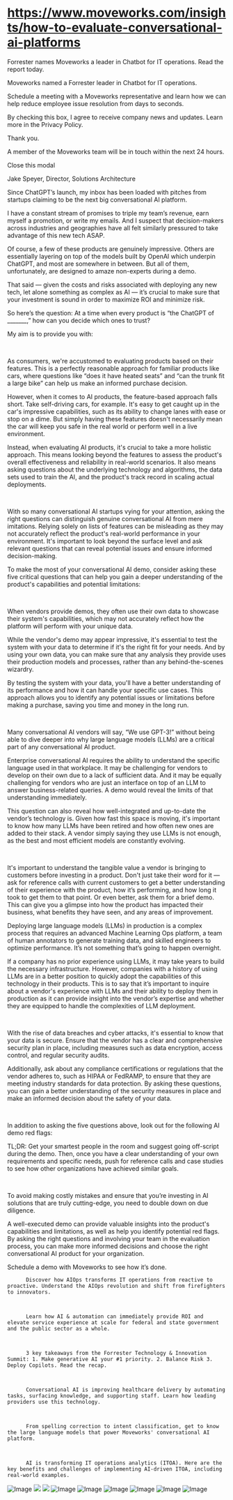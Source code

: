 # https://www.moveworks.com/insights/how-to-evaluate-conversational-ai-platforms

Forrester names Moveworks a leader in Chatbot for IT operations. Read the report today.

Moveworks named a Forrester leader in Chatbot for IT operations. 

Schedule a meeting with a Moveworks representative and learn how we can help reduce employee issue resolution from days to seconds.

By checking this box, I agree to receive company news and updates. Learn more in the Privacy Policy.

Thank you.

A member of the Moveworks team will be in touch within the next 24 hours.



  Close this modal
  



Jake Speyer, Director, Solutions Architecture


Since ChatGPT’s launch, my inbox has been loaded with pitches from startups claiming to be the next big conversational AI platform. 

I have a constant stream of promises to triple my team’s revenue, earn myself a promotion, or write my emails. And I suspect that decision-makers across industries and geographies have all felt similarly pressured to take advantage of this new tech ASAP. 

Of course, a few of these products are genuinely impressive. Others are essentially layering on top of the models built by OpenAI which underpin ChatGPT, and most are somewhere in between. But all of them, unfortunately, are designed to amaze non-experts during a demo.

That said — given the costs and risks associated with deploying any new tech, let alone something as complex as AI — it’s crucial to make sure that your investment is sound in order to maximize ROI and minimize risk. 

So here’s the question: At a time when every product is “the ChatGPT of _______,” how can you decide which ones to trust? 

My aim is to provide you with:

 

As consumers, we're accustomed to evaluating products based on their features. This is a perfectly reasonable approach for familiar products like cars, where questions like “does it have heated seats” and “can the trunk fit a large bike” can help us make an informed purchase decision.

However, when it comes to AI products, the feature-based approach falls short. Take self-driving cars, for example. It's easy to get caught up in the car's impressive capabilities, such as its ability to change lanes with ease or stop on a dime. But simply having these features doesn't necessarily mean the car will keep you safe in the real world or perform well in a live environment.

Instead, when evaluating AI products, it's crucial to take a more holistic approach. This means looking beyond the features to assess the product's overall effectiveness and reliability in real-world scenarios. It also means asking questions about the underlying technology and algorithms, the data sets used to train the AI, and the product's track record in scaling actual deployments.

 

With so many conversational AI startups vying for your attention, asking the right questions can distinguish genuine conversational AI from mere imitations. Relying solely on lists of features can be misleading as they may not accurately reflect the product's real-world performance in your environment. It's important to look beyond the surface level and ask relevant questions that can reveal potential issues and ensure informed decision-making.

To make the most of your conversational AI demo, consider asking these five critical questions that can help you gain a deeper understanding of the product's capabilities and potential limitations:

 

When vendors provide demos, they often use their own data to showcase their system's capabilities, which may not accurately reflect how the platform will perform with your unique data. 

While the vendor's demo may appear impressive, it's essential to test the system with your data to determine if it's the right fit for your needs. And by using your own data, you can make sure that any analysis they provide uses their production models and processes, rather than any behind-the-scenes wizardry.

By testing the system with your data, you'll have a better understanding of its performance and how it can handle your specific use cases. This approach allows you to identify any potential issues or limitations before making a purchase, saving you time and money in the long run.

 

Many conversational AI vendors will say, “We use GPT-3!” without being able to dive deeper into why large language models (LLMs) are a critical part of any conversational AI product. 

Enterprise conversational AI requires the ability to understand the specific language used in that workplace. It may be challenging for vendors to develop on their own due to a lack of sufficient data. And it may be equally challenging for vendors who are just an interface on top of an LLM to answer business-related queries. A demo would reveal the limits of that understanding immediately.

This question can also reveal how well-integrated and up-to-date the vendor’s technology is. Given how fast this space is moving, it's important to know how many LLMs have been retired and how often new ones are added to their stack. A vendor simply saying they use LLMs is not enough, as the best and most efficient models are constantly evolving. 

 

It's important to understand the tangible value a vendor is bringing to customers before investing in a product. Don't just take their word for it — ask for reference calls with current customers to get a better understanding of their experience with the product, how it’s performing, and how long it took to get them to that point. Or even better, ask them for a brief demo. This can give you a glimpse into how the product has impacted their business, what benefits they have seen, and any areas of improvement.

Deploying large language models (LLMs) in production is a complex process that requires an advanced Machine Learning Ops platform, a team of human annotators to generate training data, and skilled engineers to optimize performance. It’s not something that’s going to happen overnight. 

If a company has no prior experience using LLMs, it may take years to build the necessary infrastructure. However, companies with a history of using LLMs are in a better position to quickly adopt the capabilities of this technology in their products. This is to say that it’s important to inquire about a vendor's experience with LLMs and their ability to deploy them in production as it can provide insight into the vendor’s expertise and whether they are equipped to handle the complexities of LLM deployment.

 

With the rise of data breaches and cyber attacks, it's essential to know that your data is secure. Ensure that the vendor has a clear and comprehensive security plan in place, including measures such as data encryption, access control, and regular security audits. 

Additionally, ask about any compliance certifications or regulations that the vendor adheres to, such as HIPAA or FedRAMP, to ensure that they are meeting industry standards for data protection. By asking these questions, you can gain a better understanding of the security measures in place and make an informed decision about the safety of your data.

 

In addition to asking the five questions above, look out for the following AI demo red flags:

TL;DR: Get your smartest people in the room and suggest going off-script during the demo. Then, once you have a clear understanding of your own requirements and specific needs, push for reference calls and case studies to see how other organizations have achieved similar goals.

 

To avoid making costly mistakes and ensure that you’re investing in AI solutions that are truly cutting-edge, you need to double down on due diligence. 

A well-executed demo can provide valuable insights into the product's capabilities and limitations, as well as help you identify potential red flags. By asking the right questions and involving your team in the evaluation process, you can make more informed decisions and choose the right conversational AI product for your organization.

Schedule a demo with Moveworks to see how it’s done.


          Discover how AIOps transforms IT operations from reactive to proactive. Understand the AIOps revolution and shift from firefighters to innovators.
        


          Learn how AI & automation can immediately provide ROI and elevate service experience at scale for federal and state government and the public sector as a whole.
        


          3 key takeaways from the Forrester Technology & Innovation Summit: 1. Make generative AI your #1 priority. 2. Balance Risk 3. Deploy Copilots. Read the recap.
        


          Conversational AI is improving healthcare delivery by automating tasks, surfacing knowledge, and supporting staff. Learn how leading providers use this technology.
        


          From spelling correction to intent classification, get to know the large language models that power Moveworks' conversational AI platform.
        


          AI is transforming IT operations analytics (ITOA). Here are the key benefits and challenges of implementing AI-driven ITOA, including real-world examples.
        



![Image](https://www.moveworks.com/hubfs/img/site/qr-demo.png)
![](https://www.moveworks.com/hubfs/img-blog-hero-5questions2ask-3200X1800.jpg)
![](https://www.moveworks.com/hubfs/img-blog-hero-5questions2ask-3200X1800.jpg)
![Image](https://www.moveworks.com/hs-fs/hubfs/AIOps-featured-image.png?length=50&name=AIOps-featured-image.png)
![Image](https://www.moveworks.com/hs-fs/hubfs/Public-Sector-Convo-AI.png?length=50&name=Public-Sector-Convo-AI.png)
![Image](https://www.moveworks.com/hs-fs/hubfs/Forrester%20T%26I%20%281%29.png?length=50&name=Forrester%20T&I%20%281%29.png)
![Image](https://www.moveworks.com/hs-fs/hubfs/healthcare-test.png?length=50&name=healthcare-test.png)
![Image](https://www.moveworks.com/hs-fs/hubfs/Moveworks_LLM_Feature.png?length=50&name=Moveworks_LLM_Feature.png)
![Image](https://www.moveworks.com/hs-fs/hubfs/ITOA_feature.png?length=50&name=ITOA_feature.png)
